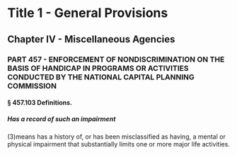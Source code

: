 
# Title 1 - General Provisions
## Chapter IV - Miscellaneous Agencies
### PART 457 - ENFORCEMENT OF NONDISCRIMINATION ON THE BASIS OF HANDICAP IN PROGRAMS OR ACTIVITIES CONDUCTED BY THE NATIONAL CAPITAL PLANNING COMMISSION
#### § 457.103 Definitions.
##### Has a record of such an impairment

(3)means has a history of, or has been misclassified as having, a mental or physical impairment that substantially limits one or more major life activities.
